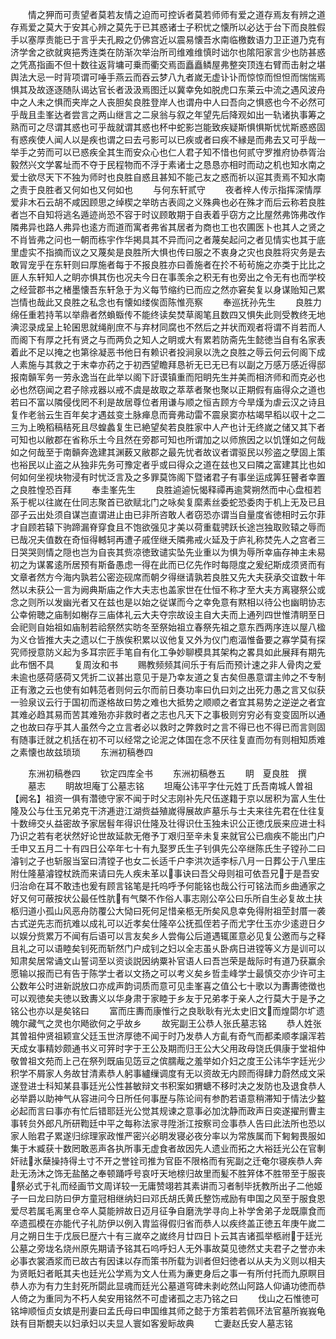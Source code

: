 <!-- { "loadSidebar": true } -->
　　情之狎而可责望者莫若友情之迫而可控诉者莫若师师有爱之道存焉友有辨之道存焉爱之莫大于安其心辨之莫先于已其惑诸士子积忧之懐所以必达于台下而良胜假手以塞厚责能已于言乎夫孔殿之仍佛宫近以震易懐吾水南临檄数语力卫正道乃克有济学舍之欲就爽挹秀连类在防渐次举治所司维难维慎时诎尔也隂阳家言少也防甚惑之凭髙指画不但十数往返背墉可乗而衢交焉靣矗矗鳞屋弗整突顶连右臂而击射之堪舆法大忌一时背项谓可唾手燕云而吞云梦八九者嵗无虚讣讣而惊惊而怛怛而惴惴焉惧其及故逐逐随队谒达官长者汲汲焉图迁以冀幸免如脱虎口东莱云中流之遇风波舟中之人未之惧而夹岸之人丧胆矣良胜登岸人也谓舟中人曰吾向之惧惑也今不必然可乎哉且圭峯达者尝言之两山继言之二泉翁与叙之年望先后降观如出一轨诸执事筹之熟而可之尽谓其惑也可乎哉就谓其惑也杯中蛇影岂能致疾疑斯惧惧斯忧忧斯惑惑固有惑疾使人闻人以是疾也谓之曰去弓影可以已疾或者曰疾不縁是而弗去又可乎哉一举手之劳而可以已惑疾全其生而安众心也仁人君子知不惜也何贰守罗推府协恭胥治毅然兴文学畧址而不夺于民程物而不浮于素诸士之恳恳亦相时而动之机也知水南之爱士欲尽天下不独为师时也良胜自惑且甚知不能己友之惑而祈以逭其责焉不知水南之责于良胜者又何如也又何如也
　　与何东轩贰守
　　夜者梓人传示指挥深情厚爱非木石云胡不咸因顾思之绰楔之举昉古表闾之义殊典也必在殊才而后云称若良胜者岂不自知将逃名遁迹尚恐不容于时议顾敢期于自表着乎窃方之比屋然弗饰弗改作隣弗异也路人弗异也逺方而道而寓者弗省其居者为商也工也农圃医卜也其人之贤之不肖皆弗之问也一朝而栋宇作华掲具其不异而问之者蔑矣起问之者见情实也其于底里虚实不指摘而议之又蔑矣是良胜所大惧也传曰服之不衷身之灾也良胜将灾务是去敢冐宠乎在东轩则曰厚施者每于不报良胜亦曰善施者在扵不茍茍施之亦类于比比之匪人东轩知人之眀亦惧其伤也况夫今日在事羡余之积无有也旁出之令无有也而学校之经营郡书之楮墨懐吾东轩急于为义每节缩约已而应之然亦窘矣复以身谋贻知己累岂情也哉此又良胜之私念也有懐如缕俟靣陈惟亮察
　　奉巡抚孙先生
　　良胜力绵任重若持苇以举鼎者然蝜蝂传不能终读矣焚草阁笔且数四又惧失此则受教终无地淟涊录成呈上轮囷思就绳削庶不与弃材同腐也不然后之并状而观者将谓不肖若而人而阁下有厚之托有贤之与而两负之知人之眀或大有累若防斋先生懿徳当自有名家表着此不足以掩之也第徐凝恶书他日有赖识者投涧泉以洗之良胜之辱云何云何阁下成人素施与其救之于末幸亦药之于初西望瞻拜恳祈无已无已有以副之万感万感近得邸报南贑军务一劳永逸当在此举以阁下訏谟镇重而阳眀先生并美而相济师和而克必也必也然窃闻之君子除戎器以戒不虞是故取之萃萃者聚也聚以正期假有庙得众之道也若曰不富以隣侵伐罔不利是故居尊位者用谦与顺之恒吉顾方今旱熯为虐云汉之诗且复作老翁云生百年矣才遇兹变土脉瘅息而膏弗动雷不震泉窦亦枯竭早稻以収十之二三为上晩稻稿秸死且尽蝗蠡复生已絶望矣若良胜家中人产也计无终嵗之储又其下者可知也以敝郡在省称乐土今且然在旁郡可知也所谓加之以师旅因之以饥馑如之何哉如之何哉至于南贑奔逸建其渊薮又敝郡之最先忧者故议者谓驱民以殄盗之孽固上策也裕民以止盗之从独非先务可豫定者乎或曰得众之道在兹也又曰隣之富建其比也如何如何坐视块物浸有时忧泛言及之多罪莫饰阁下暨诸君子有事坐运成筭狂瞽者幸置之良胜惶恐百拜
　　奉圭峯先生
　　良胜逌逌忨愒释禫再逾蓂朔然而中心盘桓若系于柅以往嵗在仕同志聚首已欲赋北门之咏矣复縻素丝委蛇恐委肉于机上无及已且邵子云出处须自谋岂直谓进止由已非所咨敢人者窃恐亦谓当自量度省徳相时云尔菲才自顾若辕下驹蹄漏脊穿食且不饱欲强见才美以荷重载骋跃长途岂独取败辕之辱而已哉况夫值数在奇恒得轗轲再遭子戚侄继夭隣弗戒火延及于庐礼称焚先人之宫者三日哭哭则情之隠也岂为自丧其赀凉徳致谴实坠先业重以为惧为辱所幸庙存神主未易初之为谋畧逺所居预有斯备愚虑一得在此而已亿先作时每隠度之爰纪斯成须贤而有文章者然方今海内孰若公密迩砚席而朝夕得继请孰若良胜又先大夫获承交谊数十年然以未获公一言为阙典斯庙之作大夫志也盖家世在仕恒不称才至大夫方离寝祭公或念之则所以发幽光者又在兹也是以始之従谋而今之幸免意有黙相以待公也幽眀协志公幸俯聴之庙制如榭存三庙体礼云大夫夺宗故设主自大夫而上通列四世惟清眀至日会祀则自始祖如庙制若祫祭然实昉冬至祭始祖立春祭先祖之意东西两序连以屋八楹为义仓皆推大夫之遗以仁于族俟积累以议他复又外为仪门庖湢惟备要之寡学莫有探究师授意防义起为多耳宗匠手笔自有化工争妙聊模具其架构之畧具如此展拜有期先此布悃不具
　　复周汝和书
　　赐教频频其间乐于有后而预计速之非人骨肉之爱未逾也感荷感荷又凭折二议甚出意见于是乃幸友道之复古矣但愚意谓主帅之不专制正有激之云也使有如韩范者则何云尔而前日奏功率曰仇曰刘之出死力愚之言又似获一验泉议云行于国初而遂格故曰势之难也大抵势之顺顺之者宜其易势之逆逆之者宜其难必趋其易而苦其难殆亦非救时者之志也凡天下之事极则穷穷必有变变固所以通之也故曰存乎其人虽然今之立言者必以救时之弊救时之言不得已也不得已而言则固有随事迁就之机括在初不可以经常之论泥之体国在念不厌往复直而勿有则相知质难之素懐也故兹琐琐
　　东洲初稿巻四















　　东洲初稿巻四
　　钦定四库全书
　　东洲初稿巻五
　　眀　夏良胜　撰
　　墓志
　　眀故坦庵丁公墓志铭
　　坦庵公讳平字仕元姓丁氏吾南城人曽祖【阙名】祖资一俱有濳徳守家不闻于时父志刚补先尺伍遂籍于京以居积为富人生仕隆及公与仕玉兄弟克干济逓逰江湖赀益殖嵗得展故庐墓乐与士夫来往先君在仕往复十数缔交乆益密故予家居髫年得识仕隆及壮得识仕玉独未识公正徳戊辰来应进士科乃识之若有老状然好论世故延款无倦予丁艰归至辛未复来就官公已痼疾不能出门户壬申又五月二十有四日公卒年七十有九娶罗氏生子钊俱先公卒继陈氏生子镗孙二曰濬钊之子也斩服当室曰清镗子也女二长适千户李洪次适李标八月一日葬公于八里庒附仕隆墓濬镗杖跣而来请曰先人疾未革以事诀曰吾父母则祖可依吾兄于是吾安归治命在耳不敢违也爰有顾言铭笔是托呜呼予何能铭也哉公行可铭法而乡曲通家之好又何可蔽按状公最任性肮有气槩不作俗人事志刚公卒公曰乐所自生必复故土扶柩归道小孤山风恶舟防覆公大恸曰死何足惜亲柩无所矣风息幸免得附祖茔封厝一袭古式逆先志而抗难以成礼可以近孝矣仕隆卒公抚孤侄若子而尤字仕玉亦少逺逰日夕以娱分赀累万不闻有后语可以言友矣乡人尝侮公后道遇辄匿意必见复公邀而与之释且礼之可以语睦矣钊死而斩然门户成钊之妇以全志虽乆卧病日进镗等义方是训可以知肃矣居常诵文山誓词至以资谈説因纳粟补官语人曰吾岂荣是哉际时有道乃获赢余愿输以报而已有告于陈学士者以文扬之可以考义矣乡哲圭峰学士最慎交亦少许可主公数年公时进新説放口亦成声韵词质而意可见圭峯喜之值公七十歌以为夀夀徳徴也可以观徳矣夫徳以致夀义以华身肃于家睦于乡友于兄弟孝于亲人之行莫大于是予之铭公也亦以是矣铭曰
　　富而庄夀而康惟行之良耿耿有光太史旧文而煌閟尔圹遗魄尔藏气之灵也尔飏欲何之乎故乡
　　故宪副王公恭人张氏墓志铭
　　恭人姓张其曽祖仲贤祖颖宣父廷玉世济厚徳不闻于时乃发恭人方齓有奇气而都柔顺孝譲浑若天成女事精妙颇通书义可笄时字于王公及期而归王公大父用政母饶氏俱康于堂祖仲敬曽祖文苑而上己在祭列既庙见笾豆之傧臑胾之羞举如介妇之度王公讳华字廷光少积学不屑家人务故甘清素恭人躬事纑缫调度有无以资故无内顾而得肆力蔚然成文采遂登进士科知某县事廷光公性甚敏辩文书积案如猬螗不移时决之发防也及退食恭人必举爵以助神气从容进问今日所任何事歴与陈论间有参酌若语意稍滞知于情法少盭必起而言曰事亦有忙后错耶廷光公觉其规谏之意事必加沈静而政声日奕遂擢刑曹主事转贠外郎凡所研鞫廷中平之每称法家寻陞浙江按察司佥事恭人告曰此法所也恐以家人贻君子累遂归综理家政惟严密兴必眀发寝必夜分率以为常族属而下匑匑畏服如集于木臧获十数罔敢恶声各执所事无虚食者故因先人遗业而拓之大裕廷光公在官剸奸祛氷蘖操持得土寸不开之誉铨司推为官臣不限格而有宪副之迁奄尔寝疾恭人奔赴无汤沐之饰无盐酪之奉顿踊呼号哀吁天地榇归故里而髪不胜笄体不胜带至于服丧祭必式于礼而经画节文周详较一无庸赞翊若其素讲而习者制毕抚教所出子二他姬子一曰龙曰防曰伊方童冠相继纳妇曰邓氏胡氏黄氏整饬戒励有申国之风至于服食恩爱尽若属毛离里仓卒人莫能辨故日迈月征争自磨洗学寻向上补学舍弟子龙既廪食而卒遗孤模在亦能代子礼防伊以例入胄监得假归省而恭人以疾终盖正徳五年庚午嵗二月之朔日生于戊辰巳歴六十有三嵗卒之嵗终月廿四日卜云其吉诸孤举柩祔于廷光公墓之旁垅名烧州原先期请予铭其石呜呼妇人无外事故莫见徳然丈夫君子之誉亦未必事衣裳酒浆而已故古有因诔以存而策书所载为训者但妇徳者以从夫为义则以相夫为贤眂妇者眂其夫也廷光公学焉为文人仕焉为亷吏身后之事一有所付托而九原瞑目恭人亦为有力生封死所閟此显魂而廷光公墓道穹碑未剥屹然山阿路人仰诵功徳而恭人倚之为重同为不朽人矣安用铭然不可虚诸孤之志乃铭之曰
　　伐山之石惟徳可铭坤顺恒贞女嫔是刑妻曰孟氏母曰申国维其师之懿于方策若若佩环法官墓所峩峩龟趺有目斯覩夫以妇承妇以夫显人寰如客爰眎故典
　　亡妻赵氏安人墓志铭
